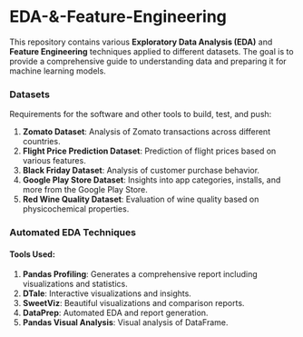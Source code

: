 # **EDA-&-Feature-Engineering**

This repository contains various **Exploratory Data Analysis (EDA)** and **Feature Engineering** techniques applied to different datasets. The goal is to provide a comprehensive guide to understanding data and preparing it for machine learning models.

### **Datasets**

Requirements for the software and other tools to build, test, and push:

1. **Zomato Dataset**: Analysis of Zomato transactions across different countries.
2. **Flight Price Prediction Dataset**: Prediction of flight prices based on various features.
3. **Black Friday Dataset**: Analysis of customer purchase behavior.
4. **Google Play Store Dataset**: Insights into app categories, installs, and more from the Google Play Store.
5. **Red Wine Quality Dataset**: Evaluation of wine quality based on physicochemical properties.

### **Automated EDA Techniques**

#### **Tools Used**:

1. **Pandas Profiling**:
   Generates a comprehensive report including visualizations and statistics.
2. **DTale**:
   Interactive visualizations and insights.
3. **SweetViz**:
   Beautiful visualizations and comparison reports.
4. **DataPrep**:
   Automated EDA and report generation.
5. **Pandas Visual Analysis**:
   Visual analysis of DataFrame.
